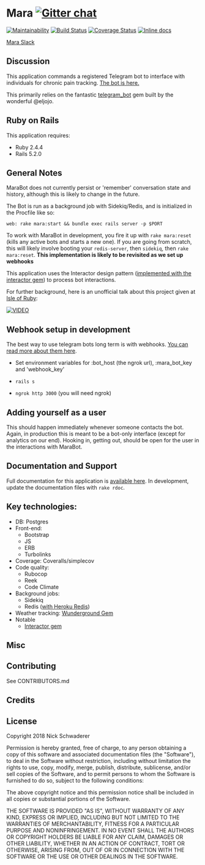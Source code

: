 Mara [![Gitter chat](https://badges.gitter.im/gitterHQ/gitter.png)](https://gitter.im/mara-bot/)
================
[![Maintainability](https://api.codeclimate.com/v1/badges/a6cec7ae312fd71a8383/maintainability)](https://codeclimate.com/github/Schwad/mara/maintainability)
[![Build Status](https://travis-ci.org/Schwad/mara.svg?branch=master)](https://travis-ci.org/Schwad/mara)
[![Coverage Status](https://coveralls.io/repos/github/Schwad/mara/badge.svg?branch=master)](https://coveralls.io/github/Schwad/mara?branch=master)
[![Inline docs](http://inch-ci.org/github/schwad/mara.svg?branch=master)](http://inch-ci.org/github/schwad/mara)

[Mara Slack](https://patagonia-mara.slack.com)

Discussion
-----------

This application commands a registered Telegram bot to interface with individuals for chronic pain tracking. [The bot is here.](t.me/RubyMaraBot.)

This primarily relies on the fantastic [telegram_bot](https://github.com/eljojo/telegram_bot) gem built by the wonderful @eljojo.

Ruby on Rails
-------------

This application requires:

- Ruby 2.4.4
- Rails 5.2.0

General Notes
---------------

MaraBot does not currently persist or 'remember' conversation state and history, although this is likely to change in the future.

The Bot is run as a background job with Sidekiq/Redis, and is initialized in the Procfile like so:

`web: rake mara:start && bundle exec rails server -p $PORT`

To work with MaraBot in development, you fire it up with `rake mara:reset` (kills any active bots and starts a new one). If you are going from scratch, this will likely involve booting your `redis-server`, then `sidekiq`, then `rake mara:reset`. __This implementation is likely to be revisited as we set up webhooks__

This application uses the Interactor design pattern ([implemented with the interactor gem](https://github.com/collectiveidea/interactor)) to process bot interactions.

For further background, here is an unofficial talk about this project given at [Isle of Ruby](https://2018.isleofruby.org/):

[![VIDEO](https://i.imgur.com/JKcG9qZ.png)](https://www.youtube.com/watch?v=Qf0S29bJbPg)

Webhook setup in development
----------------------------

The best way to use telegram bots long term is with webhooks. [You can read more about them here](https://medium.com/@xabaras/setting-your-telegram-bot-webhook-the-easy-way-c7577b2d6f72).

* Set environment variables for :bot_host (the ngrok url), :mara_bot_key and 'webhook_key'

* `rails s`

* `ngrok http 3000` (you will need ngrok)

Adding yourself as a user
-------------------------

This should happen immediately whenever someone contacts the bot. Again, in production this is meant to be a bot-only interface (except for analytics on our end). Hooking in, getting out, should be open for the user in the interactions with MaraBot.


Documentation and Support
-------------------------

Full documentation for this application is [available here](https://schwad.github.io/mara/). In development, update the documentation files with `rake rdoc`.

## Key technologies:

* DB: Postgres
* Front-end:
  - Bootstrap
  - JS
  - ERB
  - Turbolinks
* Coverage: Coveralls/simplecov
* Code quality:
  - Rubocop
  - Reek
  - Code Climate
* Background jobs:
  - Sidekiq
  - Redis ([with Heroku Redis](https://elements.heroku.com/addons/heroku-redis))
* Weather tracking: [Wunderground Gem](https://github.com/wnadeau/wunderground)
* Notable
  - [Interactor gem](https://github.com/collectiveidea/interactor)

Misc
----------


Contributing
------------

See CONTRIBUTORS.md


Credits
-------

License
-------

Copyright 2018 Nick Schwaderer

Permission is hereby granted, free of charge, to any person obtaining a copy of this software and associated documentation files (the "Software"), to deal in the Software without restriction, including without limitation the rights to use, copy, modify, merge, publish, distribute, sublicense, and/or sell copies of the Software, and to permit persons to whom the Software is furnished to do so, subject to the following conditions:

The above copyright notice and this permission notice shall be included in all copies or substantial portions of the Software.

THE SOFTWARE IS PROVIDED "AS IS", WITHOUT WARRANTY OF ANY KIND, EXPRESS OR IMPLIED, INCLUDING BUT NOT LIMITED TO THE WARRANTIES OF MERCHANTABILITY, FITNESS FOR A PARTICULAR PURPOSE AND NONINFRINGEMENT. IN NO EVENT SHALL THE AUTHORS OR COPYRIGHT HOLDERS BE LIABLE FOR ANY CLAIM, DAMAGES OR OTHER LIABILITY, WHETHER IN AN ACTION OF CONTRACT, TORT OR OTHERWISE, ARISING FROM, OUT OF OR IN CONNECTION WITH THE SOFTWARE OR THE USE OR OTHER DEALINGS IN THE SOFTWARE.
